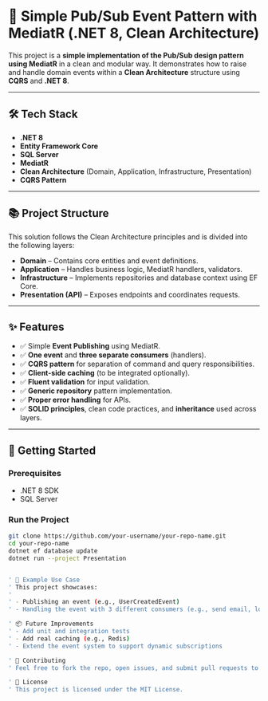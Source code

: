 # 📨 Simple Pub/Sub Event Pattern with MediatR (.NET 8, Clean Architecture)

This project is a **simple implementation of the Pub/Sub design pattern using MediatR** in a clean and modular way. It demonstrates how to raise and handle domain events within a **Clean Architecture** structure using **CQRS** and **.NET 8**.

---

## 🛠 Tech Stack

- **.NET 8**
- **Entity Framework Core**
- **SQL Server**
- **MediatR**
- **Clean Architecture** (Domain, Application, Infrastructure, Presentation)
- **CQRS Pattern**

---

## 📚 Project Structure

This solution follows the Clean Architecture principles and is divided into the following layers:

- **Domain** – Contains core entities and event definitions.
- **Application** – Handles business logic, MediatR handlers, validators.
- **Infrastructure** – Implements repositories and database context using EF Core.
- **Presentation (API)** – Exposes endpoints and coordinates requests.

---

## ✨ Features

- ✅ Simple **Event Publishing** using MediatR.
- ✅ **One event** and **three separate consumers** (handlers).
- ✅ **CQRS pattern** for separation of command and query responsibilities.
- ✅ **Client-side caching** (to be integrated optionally).
- ✅ **Fluent validation** for input validation.
- ✅ **Generic repository** pattern implementation.
- ✅ **Proper error handling** for APIs.
- ✅ **SOLID principles**, clean code practices, and **inheritance** used across layers.

---

## 🚀 Getting Started

### Prerequisites

- .NET 8 SDK
- SQL Server

### Run the Project

```bash
git clone https://github.com/your-username/your-repo-name.git
cd your-repo-name
dotnet ef database update
dotnet run --project Presentation


' 📌 Example Use Case
' This project showcases:
' 
' - Publishing an event (e.g., UserCreatedEvent)
' - Handling the event with 3 different consumers (e.g., send email, log action, sync data)

' 📦 Future Improvements
' - Add unit and integration tests
' - Add real caching (e.g., Redis)
' - Extend the event system to support dynamic subscriptions

' 🤝 Contributing
' Feel free to fork the repo, open issues, and submit pull requests to help improve this simple yet powerful pattern demonstration.

' 📄 License
' This project is licensed under the MIT License.
